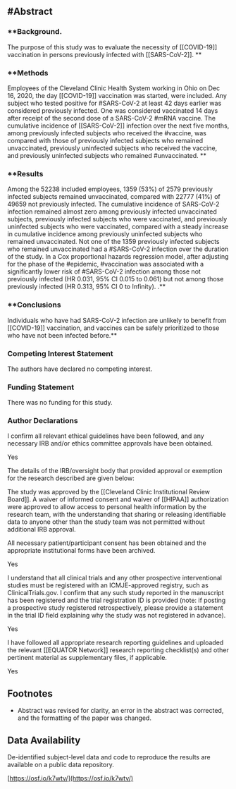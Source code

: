 ## #Abstract

### **Background. 
The purpose of this study was to evaluate the necessity of [[COVID-19]] vaccination in persons previously infected with [[SARS-CoV-2]]. **

### **Methods 
Employees of the Cleveland Clinic Health System working in Ohio on Dec 16, 2020, the day [[COVID-19]] vaccination was started, were included. Any subject who tested positive for #SARS-CoV-2 at least 42 days earlier was considered previously infected. One was considered vaccinated 14 days after receipt of the second dose of a SARS-CoV-2 #mRNA vaccine. The cumulative incidence of [[SARS-CoV-2]] infection over the next five months, among previously infected subjects who received the #vaccine, was compared with those of previously infected subjects who remained unvaccinated, previously uninfected subjects who received the vaccine, and previously uninfected subjects who remained #unvaccinated. ** 

### **Results 
Among the 52238 included employees, 1359 (53%) of 2579 previously infected subjects remained unvaccinated, compared with 22777 (41%) of 49659 not previously infected. The cumulative incidence of SARS-CoV-2 infection remained almost zero among previously infected unvaccinated subjects, previously infected subjects who were vaccinated, and previously uninfected subjects who were vaccinated, compared with a steady increase in cumulative incidence among previously uninfected subjects who remained unvaccinated. Not one of the 1359 previously infected subjects who remained unvaccinated had a #SARS-CoV-2 infection over the duration of the study. In a Cox proportional hazards regression model, after adjusting for the phase of the #epidemic, #vaccination was associated with a significantly lower risk of #SARS-CoV-2 infection among those not previously infected (HR 0.031, 95% CI 0.015 to 0.061) but not among those previously infected (HR 0.313, 95% CI 0 to Infinity). .**

### **Conclusions 
Individuals who have had SARS-CoV-2 infection are unlikely to benefit from [[COVID-19]] vaccination, and vaccines can be safely prioritized to those who have not been infected before.**

### Competing Interest Statement

The authors have declared no competing interest.

### Funding Statement

There was no funding for this study.

### Author Declarations

I confirm all relevant ethical guidelines have been followed, and any necessary IRB and/or ethics committee approvals have been obtained.

Yes

The details of the IRB/oversight body that provided approval or exemption for the research described are given below:

The study was approved by the [[Cleveland Clinic Institutional Review Board]]. A waiver of informed consent and waiver of [[HIPAA]] authorization were approved to allow access to personal health information by the research team, with the understanding that sharing or releasing identifiable data to anyone other than the study team was not permitted without additional IRB approval.

All necessary patient/participant consent has been obtained and the appropriate institutional forms have been archived.

Yes

I understand that all clinical trials and any other prospective interventional studies must be registered with an ICMJE-approved registry, such as ClinicalTrials.gov. I confirm that any such study reported in the manuscript has been registered and the trial registration ID is provided (note: if posting a prospective study registered retrospectively, please provide a statement in the trial ID field explaining why the study was not registered in advance).

Yes

I have followed all appropriate research reporting guidelines and uploaded the relevant [[EQUATOR Network]] research reporting checklist(s) and other pertinent material as supplementary files, if applicable.

Yes

## Footnotes

-   Abstract was revised for clarity, an error in the abstract was corrected, and the formatting of the paper was changed.
    

## Data Availability

De-identified subject-level data and code to reproduce the results are available on a public data repository.

[https://osf.io/k7wtv/](https://osf.io/k7wtv/)